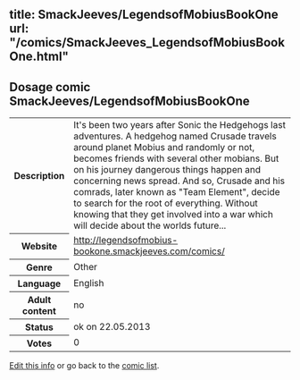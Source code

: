 title: SmackJeeves/LegendsofMobiusBookOne
url: "/comics/SmackJeeves_LegendsofMobiusBookOne.html"
---
Dosage comic SmackJeeves/LegendsofMobiusBookOne
-----------------------------------------

<p id="msg"></p>
<script type="text/javascript">
if (window.location.search === '?edit_info_mail=sent_ok') {
  var elem = document.getElementById("msg");
  elem.innerHTML = 'Edited information sucessfully sent for review, which is usually done daily. Thanks!';
  elem.className = 'ok';
}
</script>
<table class="comicinfo">
<tr>
<th>Description</th><td>It's been two years after Sonic the Hedgehogs last adventures. A hedgehog named Crusade travels around planet Mobius and randomly or not, becomes friends with several other mobians. But on his journey dangerous things happen and concerning news spread. And so, Crusade and his comrads, later known as &quot;Team Element&quot;, decide to search for the root of everything. Without knowing that they get involved into a war which will decide about the worlds future...</td>
</tr>
<tr>
<th>Website</th><td><a href="http://legendsofmobius-bookone.smackjeeves.com/comics/">http://legendsofmobius-bookone.smackjeeves.com/comics/</a></td>
</tr>
<tr>
<th>Genre</th><td>Other</td>
</tr>
<tr>
<th>Language</th><td>English</td>
</tr>
<tr>
<th>Adult content</th><td>no</td>
</tr>
<tr>
<th>Status</th><td>ok on 22.05.2013</td>
</tr>
<tr>
<th>Votes</th><td>0</td>
</tr>
</table>

[Edit this info](SmackJeeves_LegendsofMobiusBookOne_edit.html) or go back to the [comic list](../comic-index.html).

